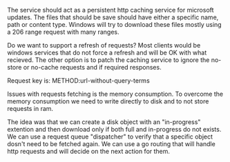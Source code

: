 The service should act as a persistent http caching service for microsoft updates.
The files that should be save should have either a specific name, path or content type.
Windows will try to download these files mostly using a 206 range request with many ranges.

Do we want to support a refresh of requests?
Most clients would be windows services that do not force a refresh and will be OK with what recieved.
The other option is to patch the caching service to ignore the no-store or no-cache requests and if required responses.

Request key is: METHOD:url-without-query-terms

Issues with requests fetching is the memory consumption.
To overcome the memory consumption we need to write directly to disk and to not store requests in ram.

The idea was that we can create a disk object with an "in-progress" extention and then download only if both full and in-progress do not exists.
We can use a request queue "dispatcher" to verify that a specific object dosn't need to be fetched again.
We can use a go routing that will handle http requests and will decide on the next action for them.

